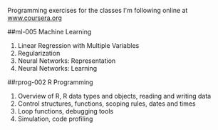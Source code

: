 Programming exercises for the classes I'm following online at www.coursera.org


##ml-005 Machine Learning

1. Linear Regression with Multiple Variables
2. Regularization
3. Neural Networks: Representation
4. Neural Networks: Learning

##rprog-002 R Programming

1. Overview of R, R data types and objects, reading and writing data
2. Control structures, functions, scoping rules, dates and times
3. Loop functions, debugging tools
4. Simulation, code profiling